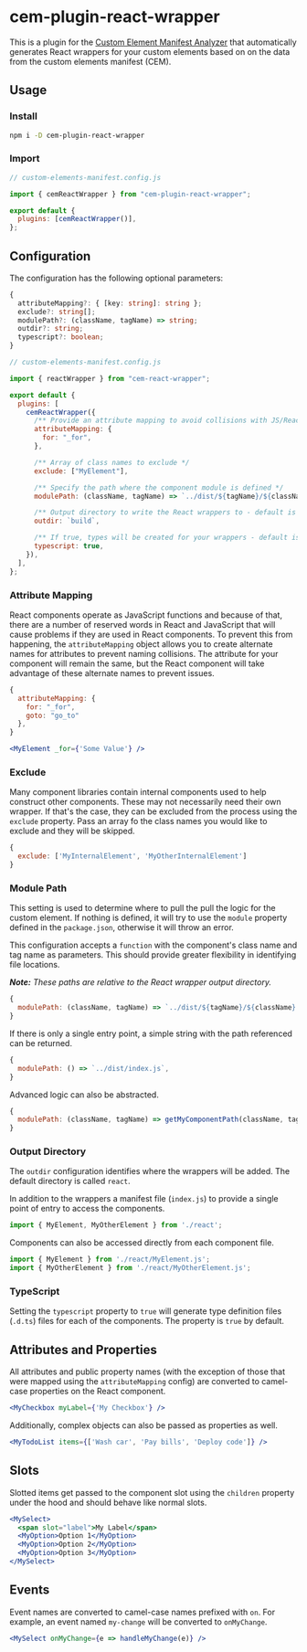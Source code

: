 # cem-plugin-react-wrapper

This is a plugin for the [Custom Element Manifest Analyzer](https://custom-elements-manifest.open-wc.org/) that automatically generates React wrappers for your custom elements based on on the data from the custom elements manifest (CEM).

## Usage

### Install

```bash
npm i -D cem-plugin-react-wrapper
```

### Import

```js
// custom-elements-manifest.config.js

import { cemReactWrapper } from "cem-plugin-react-wrapper";

export default {
  plugins: [cemReactWrapper()],
};
```

## Configuration

The configuration has the following optional parameters:

```ts
{
  attributeMapping?: { [key: string]: string };
  exclude?: string[];
  modulePath?: (className, tagName) => string;
  outdir?: string;
  typescript?: boolean;
}
```

```js
// custom-elements-manifest.config.js

import { reactWrapper } from "cem-react-wrapper";

export default {
  plugins: [
    cemReactWrapper({
      /** Provide an attribute mapping to avoid collisions with JS/React reserved keywords */
      attributeMapping: {
        for: "_for",
      },

      /** Array of class names to exclude */
      exclude: ["MyElement"],

      /** Specify the path where the component module is defined */
      modulePath: (className, tagName) => `../dist/${tagName}/${className}.js`,

      /** Output directory to write the React wrappers to - default is "react" */
      outdir: `build`,

      /** If true, types will be created for your wrappers - default is "true" */
      typescript: true,
    }),
  ],
};
```

### Attribute Mapping

React components operate as JavaScript functions and because of that, there are a number of reserved words in React and JavaScript that will cause problems if they are used in React components. To prevent this from happening, the `attributeMapping` object allows you to create alternate names for attributes to prevent naming collisions. The attribute for your component will remain the same, but the React component will take advantage of these alternate names to prevent issues.

```js
{
  attributeMapping: {
    for: "_for",
    goto: "go_to"
  },
}
```

```jsx
<MyElement _for={'Some Value'} />
```

### Exclude

Many component libraries contain internal components used to help construct other components. These may not necessarily need their own wrapper. If that's the case, they can be excluded from the process using the `exclude` property. Pass an array fo the class names you would like to exclude and they will be skipped.

```js
{
  exclude: ['MyInternalElement', 'MyOtherInternalElement']
}
```

### Module Path

This setting is used to determine where to pull the pull the logic for the custom element. If nothing is defined, it will try to use the `module` property defined in the `package.json`, otherwise it will throw an error.

This configuration accepts a `function` with the component's class name and tag name as parameters. This should provide greater flexibility in identifying file locations.

***Note:*** _These paths are relative to the React wrapper output directory._

```js
{
  modulePath: (className, tagName) => `../dist/${tagName}/${className}.js`,
}
```

If there is only a single entry point, a simple string with the path referenced can be returned.

```js
{
  modulePath: () => `../dist/index.js`,
}
```

Advanced logic can also be abstracted.

```js
{
  modulePath: (className, tagName) => getMyComponentPath(className, tagName),
}
```

### Output Directory

The `outdir` configuration identifies where the wrappers will be added. The default directory is called `react`. 

In addition to the wrappers a manifest file (`index.js`) to provide a single point of entry to access the components.

```js
import { MyElement, MyOtherElement } from './react';
```

Components can also be accessed directly from each component file.

```js
import { MyElement } from './react/MyElement.js';
import { MyOtherElement } from './react/MyOtherElement.js';
```

### TypeScript

Setting the `typescript` property to `true` will generate type definition files (`.d.ts`) files for each of the components. The property is `true` by default.

## Attributes and Properties

All attributes and public property names (with the exception of those that were mapped using the `attributeMapping` config) are converted to camel-case properties on the React component.

```jsx
<MyCheckbox myLabel={'My Checkbox'} />
```

Additionally, complex objects can also be passed as properties as well.

```jsx
<MyTodoList items={['Wash car', 'Pay bills', 'Deploy code']} />
```

## Slots

Slotted items get passed to the component slot using the `children` property under the hood and should behave like normal slots.

```jsx
<MySelect>
  <span slot="label">My Label</span>
  <MyOption>Option 1</MyOption>
  <MyOption>Option 2</MyOption>
  <MyOption>Option 3</MyOption>
</MySelect>
```

## Events

Event names are converted to camel-case names prefixed with `on`. For example, an event named `my-change` will be converted to `onMyChange`.

```jsx
<MySelect onMyChange={e => handleMyChange(e)} />
```
